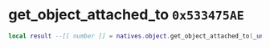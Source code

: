 # get_object_attached_to `0x533475AE`

```lua
local result --[[ number ]] = natives.object.get_object_attached_to(_unk0 --[[ number ]])
```